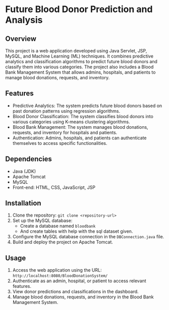 # Future Blood Donor Prediction and Analysis 

## Overview
This project is a web application developed using Java Servlet, JSP, MySQL, and Machine Learning (ML) techniques. It combines predictive analytics and classification algorithms to predict future blood donors and classify them into various categories. The project also includes a Blood Bank Management System that allows admins, hospitals, and patients to manage blood donations, requests, and inventory.

## Features
- Predictive Analytics: The system predicts future blood donors based on past donation patterns using regression algorithms.
- Blood Donor Classification: The system classifies blood donors into various categories using K-means clustering algorithms.
- Blood Bank Management: The system manages blood donations, requests, and inventory for hospitals and patients.
- Authentication: Admins, hospitals, and patients can authenticate themselves to access specific functionalities.

## Dependencies
- Java (JDK)
- Apache Tomcat
- MySQL
- Front-end: HTML, CSS, JavaScript, JSP

## Installation
1. Clone the repository: `git clone <repository-url>`
2. Set up the MySQL database:
   - Create a database named `bloodbank`
   - And create tables with help with the sql dataset given.
3. Configure the MySQL database connection in the `DBConnection.java` file.
5. Build and deploy the project on Apache Tomcat.

## Usage
1. Access the web application using the URL: `http://localhost:8080/BloodDonationSystem/`
2. Authenticate as an admin, hospital, or patient to access relevant features.
3. View donor predictions and classifications in the dashboard.
4. Manage blood donations, requests, and inventory in the Blood Bank Management System.
